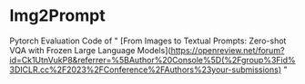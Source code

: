 # Img2Prompt

Pytorch Evaluation Code of " [From Images to Textual Prompts: Zero-shot VQA with Frozen Large Language Models](https://openreview.net/forum?id=Ck1UtnVukP8&referrer=%5BAuthor%20Console%5D(%2Fgroup%3Fid%3DICLR.cc%2F2023%2FConference%2FAuthors%23your-submissions) "

